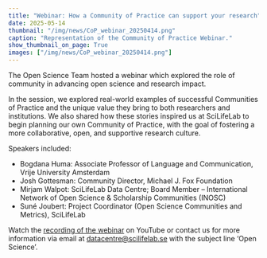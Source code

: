 ```yaml
---
title: "Webinar: How a Community of Practice can support your research"
date: 2025-05-14
thumbnail: "/img/news/CoP_webinar_20250414.png"
caption: "Representation of the Community of Practice Webinar."
show_thumbnail_on_page: True
images: ["/img/news/CoP_webinar_20250414.png"]
---
```


The Open Science Team hosted a webinar which explored the role of community in advancing open science and research impact.

In the session, we explored real-world examples of successful Communities of Practice and the unique value they bring to both researchers
and institutions. We also shared how these stories inspired us at SciLifeLab to begin planning our own Community of Practice, with the goal
of fostering a more collaborative, open, and supportive research culture.

Speakers included:
- Bogdana Huma: Associate Professor of Language and Communication, Vrije University Amsterdam
- Josh Gottesman: Community Director, Michael J. Fox Foundation
- Mirjam Walpot: SciLifeLab Data Centre; Board Member – International Network of Open Science & Scholarship Communities (INOSC)
- Suné Joubert: Project Coordinator (Open Science Communities and Metrics), SciLifeLab

Watch the [recording of the webinar](https://www.youtube.com/watch?v=eMj2RPh4FtM) on YouTube or contact us for more information via email at
datacentre@scilifelab.se with the subject line ‘Open Science’.